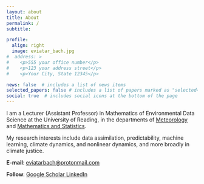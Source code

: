 ```yaml
---
layout: about
title: About
permalink: /
subtitle:

profile:
  align: right
  image: eviatar_bach.jpg
#  address: >
#    <p>555 your office number</p>
#    <p>123 your address street</p>
#    <p>Your City, State 12345</p>

news: false  # includes a list of news items
selected_papers: false # includes a list of papers marked as "selected={true}"
social: true  # includes social icons at the bottom of the page
---
```


I am a Lecturer (Assistant Professor) in Mathematics of Environmental Data Science at the University of Reading, in the departments of [Meteorology](https://www.reading.ac.uk/meteorology/) and [Mathematics and Statistics](https://www.reading.ac.uk/maths-and-stats/).

My research interests include data assimilation, predictability, machine learning, climate dynamics, and nonlinear dynamics, and more broadly in climate justice.

**E-mail**: [eviatarbach@protonmail.com](mailto:eviatarbach@protonmail.com)

**Follow**: <a href="https://scholar.google.com/citations?user=qeCEIpwAAAAJ&hl=en" title="Google Scholar" rel="external nofollow noopener" target="_blank"><i class=" ai ai-google-scholar"></i> Google Scholar </a>   <a href="https://www.linkedin.com/in/eviatarbach/" title="LinkedIn" rel="external nofollow noopener" target="_blank"><i class="fab fa-linkedin"></i> LinkedIn </a>
